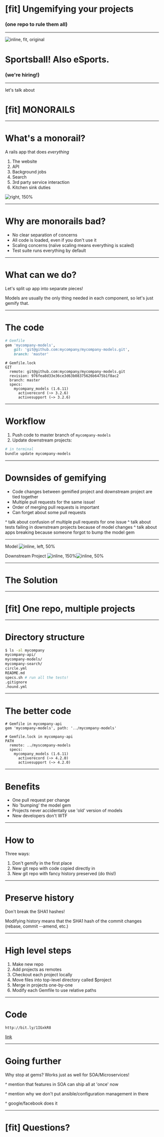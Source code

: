 # [fit] Ungemifying your projects

### (one repo to rule them all)

---

![inline, fit, original](the-score-logo-white-yellow.png)

# Sportsball! Also eSports.

### (we're hiring!)

---

let's talk about

# [fit] MONORAILS

---

# What's a monorail?

A rails app that does *everything*

1. The website
2. API
3. Background jobs
4. Search
5. 3rd party service interaction
6. Kitchen sink duties

![right, 150%](simpsons-mono-rail.jpg)

---

# Why are monorails bad?

* No clear separation of concerns
* All code is loaded, even if you don't use it
* Scaling concerns (naïve scaling means everything is scaled)
* Test suite runs everything by default

---

# What can we do?

Let's split up app into separate pieces!

Models are usually the only thing needed in each component, so let's just gemify that.

---

# The code

```ruby
# Gemfile
gem 'mycompany-models',
    git: 'git@github.com:mycompany/mycompany-models.git',
    branch: 'master'
```

```
# Gemfile.lock
GIT
  remote: git@github.com:mycompany/mycompany-models.git
  revision: 976fea8d33e36ce3d63b08375626b6475b1f8ac2
  branch: master
  specs:
    mycompany_models (1.6.11)
      activerecord (~> 3.2.6)
      activesupport (~> 3.2.6)
```

--- 

# Workflow

1. Push code to master branch of `mycompany-models`
2. Update downstream projects:

```sh
# in terminal
bundle update mycompany-models
```

---

# Downsides of gemifying

* Code changes between gemified project and downstream project are tied together
* Multiple pull requests for the same issue!
* Order of merging pull requests is important
* Can forget about some pull requests

^ talk about confusion of multiple pull requests for one issue
^ talk about tests failing in downstream projects because of model changes
^ talk about apps breaking because someone forgot to bump the model gem

---

Model
![inline, left, 50%](model-pull-request.jpg)

Downstream Project
![inline, 150%](bump-model-gem.jpg)![inline, 50%](downstream-pull-request.jpg)

---

# The Solution

---

# [fit] One repo, multiple projects

--- 

# Directory structure

```sh
$ ls -al mycompany
mycompany-api/
mycompany-models/
mycompany-search/
circle.yml
README.md
specs.sh # run all the tests!
.gitignore
.hound.yml
```

---

# The better code

```
# Gemfile in mycompany-api
gem 'mycompany-models', path: '../mycompany-models'
```

```
# Gemfile.lock in mycompany-api
PATH
  remote: ../myscompany-models
  specs:
    mycompany_models (1.6.11)
      activerecord (~> 4.2.0)
      activesupport (~> 4.2.0)
```

---

# Benefits

* One pull request per change
* No 'bumping' the model gem
* Projects never accidentally use 'old' version of models
* New developers don't WTF


---

# How to

Three ways:

1. Don't gemify in the first place
2. New git repo with code copied directly in
3. New git repo with fancy history preserved (do this!)

---

# Preserve history

Don't break the SHA1 hashes!

Modifying history means that the SHA1 hash of the commit changes (rebase, commit --amend, etc.)

---

# High level steps

1. Make new repo
2. Add projects as remotes
3. Checkout each project locally
4. Move files into top-level directory called $project
5. Merge in projects one-by-one
6. Modify each Gemfile to use relative paths

---

# Code

`http://bit.ly/1IGxkR8`

[link](http://bit.ly/1IGxkR8)


---

# Going further

Why stop at gems? Works just as well for SOA/Microservices!

^ mention that features in SOA can ship all at 'once' now

^ mention why we don't put ansible/configuration management in there

^ google/facebook does it

---

# [fit] Questions?
